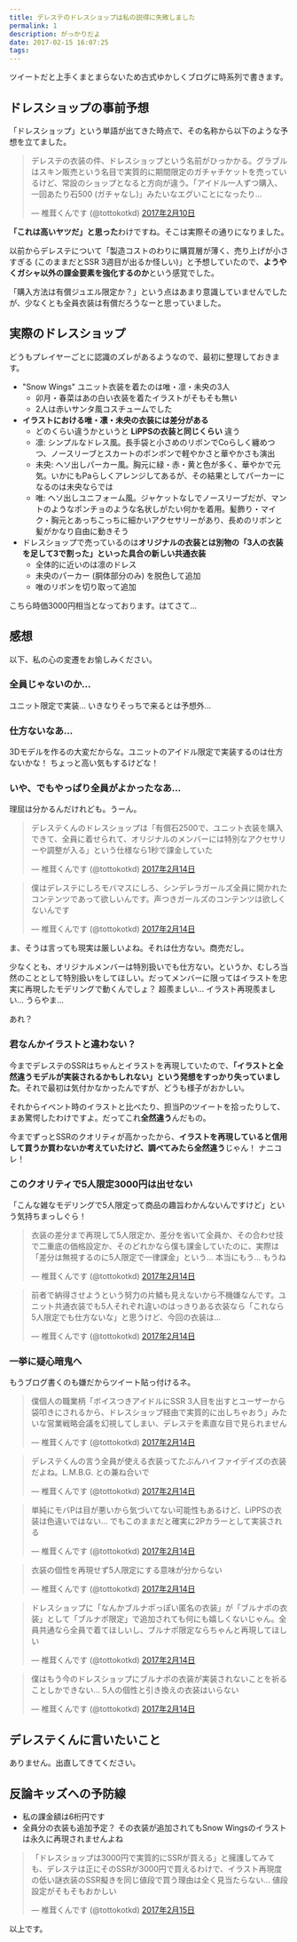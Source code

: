 ```yaml
---
title: デレステのドレスショップは私の説得に失敗しました
permalink: 1
description: がっかりだよ
date: 2017-02-15 16:07:25
tags:
---
```


ツイートだと上手くまとまらないため古式ゆかしくブログに時系列で書きます。

## ドレスショップの事前予想

「ドレスショップ」という単語が出てきた時点で、その名称から以下のような予想を立てました。

<blockquote class="twitter-tweet" data-lang="ja"><p lang="ja" dir="ltr">デレステの衣装の件、ドレスショップという名前がひっかかる。グラブルはスキン販売という名目で実質的に期間限定のガチャチケットを売っているけど、常設のショップとなると方向が違う。「アイドル一人ずつ購入、一回あたり石500 (ガチャなし)」みたいなエグいことになったり…</p>&mdash; 椎茸くんです (@tottokotkd) <a href="https://twitter.com/tottokotkd/status/829881864131260416">2017年2月10日</a></blockquote>
<script async src="//platform.twitter.com/widgets.js" charset="utf-8"></script>

**「これは高いヤツだ」と思った**わけですね。そこは実際その通りになりました。

以前からデレステについて「製造コストのわりに購買層が薄く、売り上げが小さすぎる (このままだとSSR 3週目が出るか怪しい)」と予想していたので、**ようやくガシャ以外の課金要素を強化するのか**という感覚でした。

「購入方法は有償ジュエル限定か？」という点はあまり意識していませんでしたが、少なくとも全員衣装は有償だろうなーと思っていました。

## 実際のドレスショップ

どうもプレイヤーごとに認識のズレがあるようなので、最初に整理しておきます。

* "Snow Wings" ユニット衣装を着たのは唯・凛・未央の3人
    * 卯月・春菜はあの白い衣装を着たイラストがそもそも無い
    * 2人は赤いサンタ風コスチュームでした 
* **イラストにおける唯・凛・未央の衣装には差分がある**
    * どのくらい違うかというと **LiPPSの衣装と同じくらい** 違う
    * 凛: シンプルなドレス風。長手袋と小さめのリボンでCoらしく纏めつつ、ノースリーブとスカートのポンポンで軽やかさと華やかさも演出
    * 未央: ヘソ出しパーカー風。胸元に緑・赤・黄と色が多く、華やかで元気。いかにもPaらしくアレンジしてあるが、その結果としてパーカーになるのは未央ならでは
    * 唯: ヘソ出しユニフォーム風。ジャケットなしでノースリーブだが、マントのようなポンチョのような名状しがたい何かを着用。髪飾り・マイク・胸元とあっちこっちに細かいアクセサリーがあり、長めのリボンと髪がかなり自由に動きそう
* ドレスショップで売っているのは**オリジナルの衣装とは別物の「3人の衣装を足して3で割った」といった具合の新しい共通衣装**
    * 全体的に近いのは凛のドレス
    * 未央のパーカー (胴体部分のみ) を脱色して追加
    * 唯のリボンを切り取って追加

こちら時価3000円相当となっております。はてさて…

## 感想

以下、私の心の変遷をお愉しみください。

### 全員じゃないのか…
ユニット限定で実装… いきなりそっちで来るとは予想外…

### 仕方ないなあ…

3Dモデルを作るの大変だからな。ユニットのアイドル限定で実装するのは仕方ないかな！ ちょっと高い気もするけどな！ 

### いや、でもやっぱり全員がよかったなあ…

理屈は分かるんだけれども。うーん。

<blockquote class="twitter-tweet" data-lang="ja"><p lang="ja" dir="ltr">デレステくんのドレスショップは「有償石2500で、ユニット衣装を購入できて、全員に着せられて、オリジナルのメンバーには特別なアクセサリーや調整が入る」という仕様なら1秒で課金していた</p>&mdash; 椎茸くんです (@tottokotkd) <a href="https://twitter.com/tottokotkd/status/831400559823368192">2017年2月14日</a></blockquote>
<script async src="//platform.twitter.com/widgets.js" charset="utf-8"></script>

<blockquote class="twitter-tweet" data-lang="ja"><p lang="ja" dir="ltr">僕はデレステにしろモバマスにしろ、シンデレラガールズ全員に開かれたコンテンツであって欲しいんです。声つきガールズのコンテンツは欲しくないんです</p>&mdash; 椎茸くんです (@tottokotkd) <a href="https://twitter.com/tottokotkd/status/831401981247787008">2017年2月14日</a></blockquote>
<script async src="//platform.twitter.com/widgets.js" charset="utf-8"></script>

ま、そうは言っても現実は厳しいよね。それは仕方ない。商売だし。

少なくとも、オリジナルメンバーは特別扱いでも仕方ない。というか、むしろ当然のこととして特別扱いをしてほしい。だってメンバーに限ってはイラストを忠実に再現したモデリングで動くんでしょ？ 超羨ましい… イラスト再現羨ましい… うらやま… 

あれ？

### 君なんかイラストと違わない？

今までデレステのSSRはちゃんとイラストを再現していたので、**「イラストと全然違うモデルが実装されるかもしれない」という発想をすっかり失っていました**。それで最初は気付かなかったんですが、どうも様子がおかしい。

それからイベント時のイラストと比べたり、担当Pのツイートを拾ったりして、まあ驚愕したわけですよ。だってこれ**全然違う**んだもの。

今までずっとSSRのクオリティが高かったから、**イラストを再現していると信用して買うか買わないか考えていたけど、調べてみたら全然違う**じゃん！ ナニコレ！

### このクオリティで5人限定3000円は出せない

「こんな雑なモデリングで5人限定って商品の趣旨わかんないんですけど」という気持ちまっしぐら！

<blockquote class="twitter-tweet" data-lang="ja"><p lang="ja" dir="ltr">衣装の差分まで再現して5人限定か、差分を省いて全員か、その合わせ技で二重底の価格設定か、そのどれかなら僕も課金していたのに、実際は「差分は無視するのに5人限定で一律課金」という… 本当にもう… もうね</p>&mdash; 椎茸くんです (@tottokotkd) <a href="https://twitter.com/tottokotkd/status/831523311859273729">2017年2月14日</a></blockquote>
<script async src="//platform.twitter.com/widgets.js" charset="utf-8"></script>

<blockquote class="twitter-tweet" data-lang="ja"><p lang="ja" dir="ltr">前者で納得させようという努力の片鱗も見えないから不機嫌なんです。ユニット共通衣装でも5人それぞれ違いのはっきりある衣装なら「これなら5人限定でも仕方ないな」と思うけど、今回の衣装は…</p>&mdash; 椎茸くんです (@tottokotkd) <a href="https://twitter.com/tottokotkd/status/831435740793827328">2017年2月14日</a></blockquote>
<script async src="//platform.twitter.com/widgets.js" charset="utf-8"></script>

### 一挙に疑心暗鬼へ

もうブログ書くのも嫌だからツイート貼っ付けるネ。

<blockquote class="twitter-tweet" data-lang="ja"><p lang="ja" dir="ltr">僕個人の職業柄「ボイスつきアイドルにSSR 3人目を出すとユーザーから袋叩きにされるから、ドレスショップ経由で実質的に出しちゃおう」みたいな営業戦略会議を幻視してしまい、デレステを素直な目で見られません</p>&mdash; 椎茸くんです (@tottokotkd) <a href="https://twitter.com/tottokotkd/status/831443411051753472">2017年2月14日</a></blockquote>
<script async src="//platform.twitter.com/widgets.js" charset="utf-8"></script>

<blockquote class="twitter-tweet" data-lang="ja"><p lang="ja" dir="ltr">デレステくんの言う全員が使える衣装ってたぶんハイファイデイズの衣装だよね。L.M.B.G. との兼ね合いで</p>&mdash; 椎茸くんです (@tottokotkd) <a href="https://twitter.com/tottokotkd/status/831446671791792128">2017年2月14日</a></blockquote>
<script async src="//platform.twitter.com/widgets.js" charset="utf-8"></script>

<blockquote class="twitter-tweet" data-lang="ja"><p lang="ja" dir="ltr">単純にモバPは目が悪いから気づいてない可能性もあるけど、LiPPSの衣装は色違いではない… でもこのままだと確実に2Pカラーとして実装される</p>&mdash; 椎茸くんです (@tottokotkd) <a href="https://twitter.com/tottokotkd/status/831501614426910721">2017年2月14日</a></blockquote>
<script async src="//platform.twitter.com/widgets.js" charset="utf-8"></script>

<blockquote class="twitter-tweet" data-lang="ja"><p lang="ja" dir="ltr">衣装の個性を再現せず5人限定にする意味が分からない</p>&mdash; 椎茸くんです (@tottokotkd) <a href="https://twitter.com/tottokotkd/status/831523845752320001">2017年2月14日</a></blockquote>
<script async src="//platform.twitter.com/widgets.js" charset="utf-8"></script>

<blockquote class="twitter-tweet" data-lang="ja"><p lang="ja" dir="ltr">ドレスショップに「なんかブルナポっぽい匿名の衣装」が「ブルナポの衣装」として「ブルナポ限定」で追加されても何にも嬉しくないじゃん。全員共通なら全員で着てほしいし、ブルナポ限定ならちゃんと再現してほしい</p>&mdash; 椎茸くんです (@tottokotkd) <a href="https://twitter.com/tottokotkd/status/831524606393536513">2017年2月14日</a></blockquote>
<script async src="//platform.twitter.com/widgets.js" charset="utf-8"></script>

<blockquote class="twitter-tweet" data-lang="ja"><p lang="ja" dir="ltr">僕はもう今のドレスショップにブルナポの衣装が実装されないことを祈ることしかできない… 5人の個性と引き換えの衣装はいらない</p>&mdash; 椎茸くんです (@tottokotkd) <a href="https://twitter.com/tottokotkd/status/831534106869510144">2017年2月14日</a></blockquote>
<script async src="//platform.twitter.com/widgets.js" charset="utf-8"></script>

## デレステくんに言いたいこと

ありません。出直してきてください。

## 反論キッズへの予防線

* 私の課金額は6桁円です
* 全員分の衣装も追加予定？ その衣装が追加されてもSnow Wingsのイラストは永久に再現されませんよね

<blockquote class="twitter-tweet" data-lang="ja"><p lang="ja" dir="ltr">「ドレスショップは3000円で実質的にSSRが買える」と擁護してみても、デレステは正にそのSSRが3000円で買えるわけで、イラスト再現度の低い謎衣装のSSR擬きを同じ値段で買う理由は全く見当たらない… 値段設定がそもそもおかしい</p>&mdash; 椎茸くんです (@tottokotkd) <a href="https://twitter.com/tottokotkd/status/831750239652605953">2017年2月15日</a></blockquote>
<script async src="//platform.twitter.com/widgets.js" charset="utf-8"></script>

以上です。